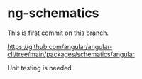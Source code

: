 # ng-schematics

This is first commit on this branch.

https://github.com/angular/angular-cli/tree/main/packages/schematics/angular

Unit testing is needed
